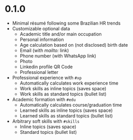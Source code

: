 # 0.1.0

- Minimal résumé following some Brazilian HR trends
- Customizable optional data
  - Academic title and/or main occupation
  - Personal information
  - Age calculation based on (not disclosed) birth date
  - Email (with _mailto:_ link)
  - Phone number (with WhatsApp link)
  - Photo
  - Linkedin profile QR Code
  - Professional letter
- Professional experience with `#xp`
  - Automatically calculates work experience time
  - Work skills as inline topics (saves space)
  - Work skills as standard topics (bullet list)
- Academic formation with `#edu`
  - Automatically calculates course/graduation time
  - Learned skills as inline topics (saves space)
  - Learned skills as standard topics (bullet list)
- Arbitrary soft skills with `#skills`
  - Inline topics (saves space)
  - Standard topics (bullet list)